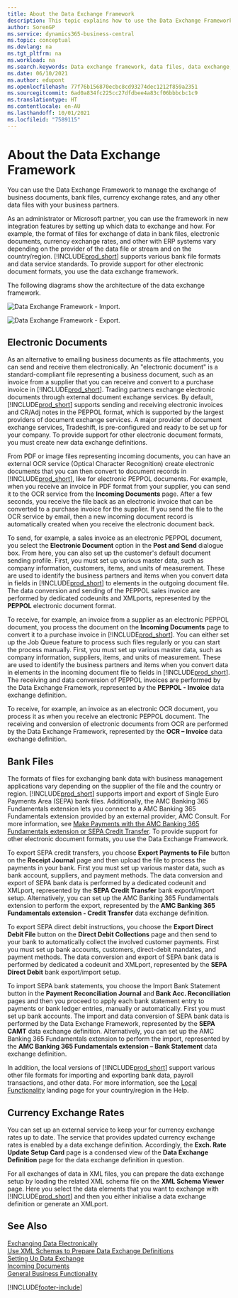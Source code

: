 ```yaml
---
title: About the Data Exchange Framework
description: This topic explains how to use the Data Exchange Framework to manage the exchange of data in business documents like invoices with your business partners.
author: SorenGP
ms.service: dynamics365-business-central
ms.topic: conceptual
ms.devlang: na
ms.tgt_pltfrm: na
ms.workload: na
ms.search.keywords: Data exchange framework, data files, data exchange, electronic document, invoice, Business Central, business document, standard-compliant file, OCR
ms.date: 06/10/2021
ms.author: edupont
ms.openlocfilehash: 77f76b156870ecbc8cd93274dec1212f859a2351
ms.sourcegitcommit: 6ad0a834fc225cc27dfdbee4a83cf06bbbcbc1c9
ms.translationtype: HT
ms.contentlocale: en-AU
ms.lasthandoff: 10/01/2021
ms.locfileid: "7589115"
---
```

# <a name="about-the-data-exchange-framework"></a>About the Data Exchange Framework

You can use the Data Exchange Framework to manage the exchange of business documents, bank files, currency exchange rates, and any other data files with your business partners.

As an administrator or Microsoft partner, you can use the framework in new integration features by setting up which data to exchange and how. For example, the format of files for exchange of data in bank files, electronic documents, currency exchange rates, and other with ERP systems vary depending on the provider of the data file or stream and on the country/region. [!INCLUDE[prod_short](includes/prod_short.md)] supports various bank file formats and data service standards. To provide support for other electronic document formats, you use the data exchange framework.

 The following diagrams show the architecture of the data exchange framework.  

 ![Data Exchange Framework &#45; Import.](media/across-data-exchange/dataexchangeframework_import.png)  

 ![Data Exchange Framework &#45; Export.](media/across-data-exchange/dataexchangeframework_export.png)  

## <a name="electronic-documents"></a>Electronic Documents

As an alternative to emailing business documents as file attachments, you can send and receive them electronically. An "electronic document" is a standard-compliant file representing a business document, such as an invoice from a supplier that you can receive and convert to a purchase invoice in [!INCLUDE[prod_short](includes/prod_short.md)]. Trading partners exchange electronic documents through external document exchange services. By default, [!INCLUDE[prod_short](includes/prod_short.md)] supports sending and receiving electronic invoices and CR/Adj notes in the PEPPOL format, which is supported by the largest providers of document exchange services. A major provider of document exchange services, Tradeshift, is pre-configured and ready to be set up for your company. To provide support for other electronic document formats, you must create new data exchange definitions.  

From PDF or image files representing incoming documents, you can have an external OCR service (Optical Character Recognition) create electronic documents that you can then convert to document records in [!INCLUDE[prod_short](includes/prod_short.md)], like for electronic PEPPOL documents. For example, when you receive an invoice in PDF format from your supplier, you can send it to the OCR service from the **Incoming Documents** page. After a few seconds, you receive the file back as an electronic invoice that can be converted to a purchase invoice for the supplier. If you send the file to the OCR service by email, then a new incoming document record is automatically created when you receive the electronic document back.  

To send, for example, a sales invoice as an electronic PEPPOL document, you select the **Electronic Document** option in the **Post and Send** dialogue box. From here, you can also set up the customer's default document sending profile. First, you must set up various master data, such as company information, customers, items, and units of measurement. These are used to identify the business partners and items when you convert data in fields in [!INCLUDE[prod_short](includes/prod_short.md)] to elements in the outgoing document file. The data conversion and sending of the PEPPOL sales invoice are performed by dedicated codeunits and XMLports, represented by the **PEPPOL** electronic document format.  

To receive, for example, an invoice from a supplier as an electronic PEPPOL document, you process the document on the **Incoming Documents** page to convert it to a purchase invoice in [!INCLUDE[prod_short](includes/prod_short.md)]. You can either set up the Job Queue feature to process such files regularly or you can start the process manually. First, you must set up various master data, such as company information, suppliers, items, and units of measurement. These are used to identify the business partners and items when you convert data in elements in the incoming document file to fields in [!INCLUDE[prod_short](includes/prod_short.md)]. The receiving and data conversion of PEPPOL invoices are performed by the Data Exchange Framework, represented by the **PEPPOL - Invoice** data exchange definition.  

  To receive, for example, an invoice as an electronic OCR document, you process it as when you receive an electronic PEPPOL document. The receiving and conversion of electronic documents from OCR are performed by the Data Exchange Framework, represented by the **OCR – Invoice** data exchange definition.  

## <a name="bank-files"></a>Bank Files

The formats of files for exchanging bank data with business management applications vary depending on the supplier of the file and the country or region. [!INCLUDE[prod_short](includes/prod_short.md)] supports import and export of Single Euro Payments Area (SEPA) bank files. Additionally, the AMC Banking 365 Fundamentals extension lets you connect to a AMC Banking 365 Fundamentals extension provided by an external provider, AMC Consult. For more information, see [Make Payments with the AMC Banking 365 Fundamentals extension or SEPA Credit Transfer](finance-make-payments-with-bank-data-conversion-service-or-sepa-credit-transfer.md). To provide support for other electronic document formats, you use the Data Exchange Framework.  

To export SEPA credit transfers, you choose **Export Payments to File** button on the **Receipt Journal** page and then upload the file to process the payments in your bank. First you must set up various master data, such as bank account, suppliers, and payment methods. The data conversion and export of SEPA bank data is performed by a dedicated codeunit and XMLport, represented by the **SEPA Credit Transfer** bank export/import setup. Alternatively, you can set up the AMC Banking 365 Fundamentals extension to perform the export, represented by the **AMC Banking 365 Fundamentals extension - Credit Transfer** data exchange definition.  

 To export SEPA direct debit instructions, you choose the **Export Direct Debit File** button on the **Direct Debit Collections** page and then send to your bank to automatically collect the involved customer payments. First you must set up bank accounts, customers, direct-debit mandates, and payment methods. The data conversion and export of SEPA bank data is performed by dedicated a codeunit and XMLport, represented by the **SEPA Direct Debit** bank export/import setup.  

 To import SEPA bank statements, you choose the Import Bank Statement button in the **Payment Reconciliation Journal** and **Bank Acc. Reconciliation** pages and then you proceed to apply each bank statement entry to payments or bank ledger entries, manually or automatically. First you must set up bank accounts. The import and data conversion of SEPA bank data is performed by the Data Exchange Framework, represented by the **SEPA CAMT** data exchange definition. Alternatively, you can set up the AMC Banking 365 Fundamentals extension to perform the import, represented by the **AMC Banking 365 Fundamentals extension – Bank Statement** data exchange definition.  

 In addition, the local versions of [!INCLUDE[prod_short](includes/prod_short.md)] support various other file formats for importing and exporting bank data, payroll transactions, and other data. For more information, see the [Local Functionality](about-localization.md) landing page for your country/region in the Help.  

## <a name="currency-exchange-rates"></a>Currency Exchange Rates

You can set up an external service to keep your for currency exchange rates up to date. The service that provides updated currency exchange rates is enabled by a data exchange definition. Accordingly, the **Exch. Rate Update Setup Card** page is a condensed view of the **Data Exchange Definition** page for the data exchange definition in question.  

For all exchanges of data in XML files, you can prepare the data exchange setup by loading the related XML schema file on the **XML Schema Viewer** page. Here you select the data elements that you want to exchange with [!INCLUDE[prod_short](includes/prod_short.md)]  and then you either initialise a data exchange definition or generate an XMLport.

## <a name="see-also"></a>See Also

[Exchanging Data Electronically](across-data-exchange.md)  
[Use XML Schemas to Prepare Data Exchange Definitions](across-how-to-use-xml-schemas-to-prepare-data-exchange-definitions.md)  
[Setting Up Data Exchange](across-set-up-data-exchange.md)  
[Incoming Documents](across-income-documents.md)  
[General Business Functionality](ui-across-business-areas.md)  


[!INCLUDE[footer-include](includes/footer-banner.md)]